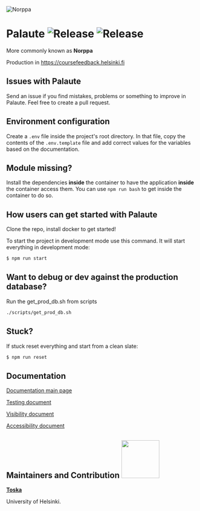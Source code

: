 ![Norppa](https://emojipedia-us.s3.dualstack.us-west-1.amazonaws.com/thumbs/120/google/313/seal_1f9ad.png)

# Palaute ![Release](https://github.com/UniversityOfHelsinkiCS/palaute/actions/workflows/production.yml/badge.svg) ![Release](https://github.com/UniversityOfHelsinkiCS/palaute/actions/workflows/staging.yml/badge.svg)

More commonly known as **Norppa**

Production in <https://coursefeedback.helsinki.fi>

## Issues with Palaute

Send an issue if you find mistakes, problems or something to improve in Palaute.
Feel free to create a pull request.

## Environment configuration

Create a `.env` file inside the project's root directory. In that file, copy the contents of the `.env.template` file and add correct values for the variables based on the documentation.

## Module missing?

Install the dependencies **inside** the container to have the application **inside** the container access them. You can use `npm run bash` to get inside the container to do so.

## How users can get started with Palaute

Clone the repo, install docker to get started!

To start the project in development mode use this command. It will start everything in development mode:

```bash
$ npm run start
```

## Want to debug or dev against the production database?

Run the get_prod_db.sh from scripts

```bash
./scripts/get_prod_db.sh
```

## Stuck?

If stuck reset everything and start from a clean slate:

```bash
$ npm run reset
```

## Documentation

[Documentation main page](https://github.com/UniversityOfHelsinkiCS/palaute/tree/master/documentation)

[Testing document](https://github.com/UniversityOfHelsinkiCS/palaute/blob/master/documentation/testingdocument.md)

[Visibility document](https://github.com/UniversityOfHelsinkiCS/palaute/blob/master/documentation/visibility.md)

[Accessibility document](https://github.com/UniversityOfHelsinkiCS/palaute/blob/master/documentation/accessibility.md)

## Maintainers and Contribution <img src="https://raw.githubusercontent.com/UniversityOfHelsinkiCS/palaute/382d97e68827acfa56d1a29781e0f94e8777626b/src/client/assets/toscalogo_color.svg" width="100px" />

**[Toska](https://toska.dev/)**

University of Helsinki.
